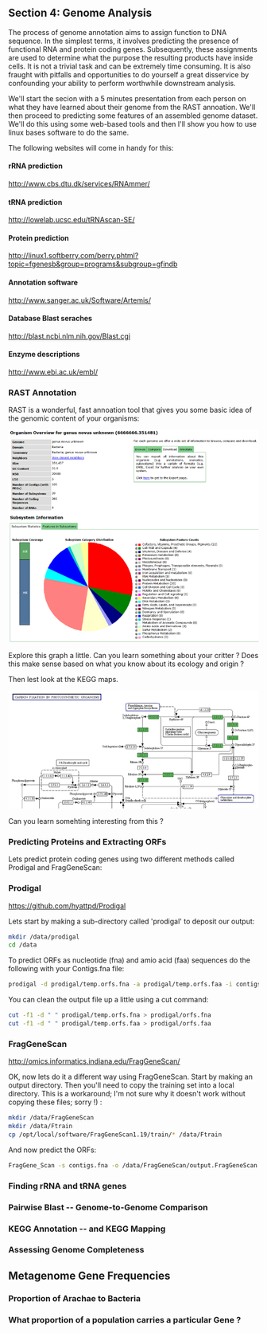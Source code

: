 ## Section 4: Genome Analysis

The process of genome annotation aims to assign function to DNA sequence.  In the simplest terms, it involves predicting the presence of functional RNA and protein coding genes.  Subsequently, these assignments are used to determine what the purpose the resulting products have inside cells.  It is not a trivial task and can be extremely time consuming.  It is also fraught with pitfalls and opportunities to do yourself a great disservice by confounding your ability to perform worthwhile downstream analysis.

We'll start the secion with a 5 minutes presentation from each person on what they have learned about their genome from the RAST annoation.  We'll then proceed to predicting some features of an assembled genome dataset.  We'll do this using some web-based tools and then I'll show you how to use linux bases software to do the same.

The following websites will come in handy for this:

#### rRNA prediction
http://www.cbs.dtu.dk/services/RNAmmer/
#### tRNA prediction
http://lowelab.ucsc.edu/tRNAscan-SE/
#### Protein prediction
http://linux1.softberry.com/berry.phtml?topic=fgenesb&group=programs&subgroup=gfindb
#### Annotation software
http://www.sanger.ac.uk/Software/Artemis/
#### Database Blast seraches
http://blast.ncbi.nlm.nih.gov/Blast.cgi
#### Enzyme descriptions
http://www.ebi.ac.uk/embl/

### RAST Annotation

RAST is a wonderful, fast annoation tool that gives you some basic idea of the genomic content of your organisms:

![RAST pie chart](https://github.com/OUGenomics/Bioinformatics-ARET-July2018/blob/master/images/RAST_pie.PNG)

Explore this graph a little.  Can you learn something about your critter ?  Does this make sense based on what you know about its ecology and origin ?

Then lest look at the KEGG maps.  

![kegg maps](https://github.com/OUGenomics/Bioinformatics-ARET-July2018/blob/master/images/kegg%20maps.PNG)

Can you learn somehting interesting from this ?

### Predicting Proteins and Extracting ORFs

Lets predict protein coding genes using two different methods called Prodigal and FragGeneScan:

### Prodigal

https://github.com/hyattpd/Prodigal

Lets start by making a sub-directory called 'prodigal' to deposit our output:

```sh 
mkdir /data/prodigal
cd /data
```

To predict ORFs as nucleotide (fna) and amio acid (faa) sequences do the following with your Contigs.fna file:

```sh 
prodigal -d prodigal/temp.orfs.fna -a prodigal/temp.orfs.faa -i contigs.fna -m -o prodigal/scores.txt -p meta -q
```
You can clean the output file up a little using a cut command:
```sh 
cut -f1 -d " " prodigal/temp.orfs.fna > prodigal/orfs.fna
cut -f1 -d " " prodigal/temp.orfs.faa > prodigal/orfs.faa
```

### FragGeneScan
http://omics.informatics.indiana.edu/FragGeneScan/

OK, now lets do it a different way using FragGeneScan.  Start by making an output directory.  Then you'll need to copy the training set into a local directory. This is a workaround; I'm not sure why it doesn't work without copying these files; sorry !) :
```sh 
mkdir /data/FragGeneScan
mkdir /data/Ftrain
cp /opt/local/software/FragGeneScan1.19/train/* /data/Ftrain
```

And now predict the ORFs:

```sh 
FragGene_Scan -s contigs.fna -o /data/FragGeneScan/output.FragGeneScan -w 1 -t complete
```







### Finding rRNA and tRNA genes



### Pairwise Blast -- Genome-to-Genome Comparison


### KEGG Annotation -- and KEGG Mapping




### Assessing Genome Completeness


## Metagenome Gene Frequencies

### Proportion of Arachae to Bacteria

### What proportion of a population carries a particular Gene ?
